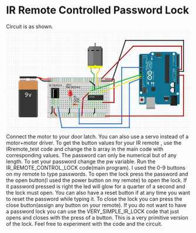 # IR Remote Controlled Password Lock
Circuit is as shown.
![Screenshot](irlockcircuit.JPG)
Connect the motor to your door latch. You can also use a servo instead of a motor+motor driver.
To get the button values for your IR remote , use the IRremote_test code and change the b array in the main code with corresponding values.
The password can only be numerical but of any length. 
To set your password change the pw variable. Run the IR_REMOTE_CONTROL_LOCK code(main program).
I used the 0-9 buttons on my remote to type passwords. To open the lock press the password and the open button(I used the power button on my remote) to open the lock. If it password pressed is right the led will glow for a quarter of a second and the lock must open. You can also have a reset button if at any time you want to reset the password while typing it.
To close the lock you can press the close button(assign any button on your remote).
If you do not want to have a password lock you can use the VERY_SIMPLE_IR_LOCK code that just opens and closes with the press of a button.
This is a very primitive version of the lock. Feel free to experiment with the code and the circuit.
